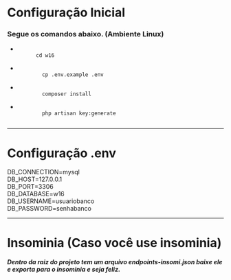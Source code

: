 <h1>Configuração Inicial</h1>

<h3>Segue os comandos abaixo. (Ambiente Linux)</h3>
<ul>
  <li>
      <code>
      cd w16
      </code>
  </li>
  <li>
      <code>
        cp .env.example .env
      </code>
  </li>
  <li>
      <code>
        composer install
      </code>
  </li>
  <li>
      <code>
        php artisan key:generate
      </code>
  </li>
</ul>
<hr>
<h1>Configuração .env</h1>

DB_CONNECTION=mysql<br>
DB_HOST=127.0.0.1<br>
DB_PORT=3306<br>
DB_DATABASE=w16<br>
DB_USERNAME=usuariobanco<br>
DB_PASSWORD=senhabanco<br>

<hr>
<h1>Insominia (Caso você use insominia)</h1>
<h5>Dentro da raiz do projeto tem um arquivo <b>endpoints-insomi.json</b> baixe ele e exporta para o insominia e seja feliz.</h5>